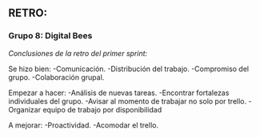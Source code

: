 ## RETRO: 
### Grupo 8: Digital Bees

*Conclusiones de la retro del primer sprint:*

Se hizo bien:
-Comunicación.
-Distribución del trabajo.
-Compromiso del grupo.
-Colaboración grupal.

Empezar a hacer:
-Análisis de nuevas tareas.
-Encontrar fortalezas individuales del grupo.
-Avisar al momento de trabajar no solo por trello.
-Organizar equipo de trabajo por disponibilidad

A mejorar:
-Proactividad.
-Acomodar el trello.

